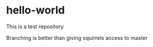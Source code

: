 # hello-world
This is a test repository

Branching is better than giving squirrels access to master
